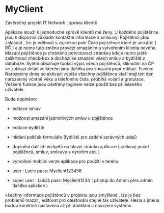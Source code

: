 # MyClient
Závěrečný projekt IT Network , správa klientů

Aplikace slouží k jednoduché správě klientů mé ženy. U každého pojištěnce jsou k dispozici základní kontaktní informace a smlouvy. Pojištěnci jdou zakládat , lze je editovat s vyjímkou pole Číslo pojištěnce které je unikátní ( RČ ) a je nutno tuto změnu provézt smazáním a vytvořením klienta nového. Mazání pojištěnce je chráněno potvrzovací stránkou kdeje nutno ještě zaškrtnout check-box a dochází ke smazání všech smluv a bydliště z databáze. Sytém obsahuje funkci výpis všech pojištěnců, kliknutím na ČP se zobrazí detail ve kterém jsou tlačítka pro smazání popř editaci. Funkce Narozeniny dnes po aktivaci vypíše všechny pojištěnce kteří mají ten den narozeniny včetně věku a telefoního čísla, probíhá volání a gratulace. Veškeré funkce jsou ošetřeny loginem nelze použít bez přilášeného uživatele.

Bude doplněno:

- editace smluv

- možnost smazání jednotlivých smluv u pojištěnce

- editace bydliště

- hlídání políček formuláře Bydliště pro zadání správných údajů

- doplnění dalších widgetů na hlavní stránku aplikace ( celkový počet pojištěnců, smluv, smlouvy s výročím atd. )

- vytvoření mobilní verze aplikace pro použití v terénu

- user : Lucie pass: Myclient123456

- super user : Lukáš pass: Myclient1234 ( přístup do Admin přes admin tlačítko apliakce )

všechny informace pojištěnců v projektu jsou smyšlené , lze je bez problémů mazat , editovat pro otestování stejně tak uživatele. Hesla a jména budou korektně nastavena až při dodělání a nasazení systému.

